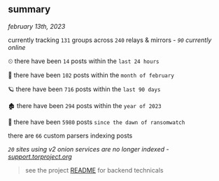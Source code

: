 
## summary
_february 13th, 2023_

currently tracking `131` groups across `240` relays & mirrors - _`90` currently online_

⏲ there have been `14` posts within the `last 24 hours`

🦈 there have been `102` posts within the `month of february`

🪐 there have been `716` posts within the `last 90 days`

🏚 there have been `294` posts within the `year of 2023`

🦕 there have been `5980` posts `since the dawn of ransomwatch`

there are `66` custom parsers indexing posts

_`20` sites using v2 onion services are no longer indexed - [support.torproject.org](https://support.torproject.org/onionservices/v2-deprecation/)_

> see the project [README](https://github.com/joshhighet/ransomwatch#ransomwatch--) for backend technicals

